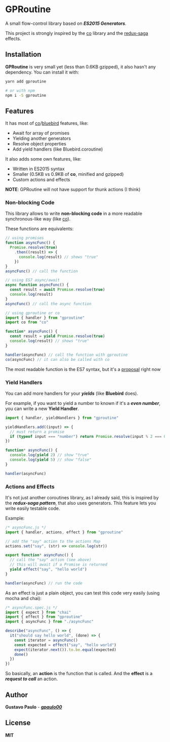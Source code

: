 
# GPRoutine
A small flow-control library based on ***ES2015 Generators***.

This project is strongly inspired by the [co](https://github.com/tj/co)
library and the [redux-saga](https://github.com/redux-saga/redux-saga) effects.

## Installation
**GPRoutine** is very small yet (less than 0.6KB gzipped), it also hasn't any dependency.
You can install it with:
```sh
yarn add gproutine

# or with npm
npm i -S gproutine
```

## Features
It has most of [co](https://github.com/tj/co)/[bluebird](https://github.com/petkaantonov/bluebird) features, like:
- Await for array of promises
- Yielding another generators
- Resolve object properties
- Add yield handlers (like Bluebird.coroutine)

It also adds some own features, like:
- Written in ES2015 syntax
- Smaller (0.5KB vs 0.9KB of **co**, minified and gzipped)
- Custom actions and effects

**NOTE**: GPRoutine will not have support for thunk actions (I think)

### Non-blocking Code
This library allows to write **non-blocking code** in a
more readable synchronous-like way (like [co](https://github.com/tj/co)).

These functions are equivalents:
```js
// using promises
function asyncFunc() {
  Promise.resolve(true)
    .then((result) => {
      console.log(result) // shows "true"
    })
}
asyncFunc() // call the function

// using ES7 async/await
async function asyncFunc() {
  const result = await Promise.resolve(true)
  console.log(result)
}
asyncFunc() // call the async function

// using gproutine or co
import { handler } from "gproutine"
import co from "co"

function* asyncFunc() {
  const result = yield Promise.resolve(true)
  console.log(result) // shows "true"
}

handler(asyncFunc) // call the function with gproutine
co(asyncFunc) // it can also be called with co
```

The most readable function is the ES7 syntax, but it's
a [proposal](https://github.com/lukehoban/ecmascript-asyncawait) right now

### Yield Handlers
You can add more handlers for your ***yields*** (like **Bluebird** does).

For example, if you want to yield a number to known if it's a ***even number***,
you can write a new **Yield Handler**.
```js
import { handler, yieldHandlers } from "gproutine"

yieldHandlers.add((input) => {
  // must return a promise
  if (typeof input === "number") return Promise.resolve(input % 2 === 0)
})

function* asyncFunc() {
  console.log(yield 2) // show "true"
  console.log(yield 5) // show "false"
}

handler(asyncFunc)
```

### Actions and Effects
It's not just another coroutines library, as I already said, this is inspired
by the ***redux-saga pattern***, that also uses generators. This feature lets
you write easily testable code.

Example:
```js
/* asyncFunc.js */
import { handler, actions, effect } from "gproutine"

// add the "say" action to the actions Map
actions.set("say", (str) => console.log(str))

export function* asyncFunc() {
  // call the "say" action (see above)
  // this will await if a Promise is returned
  yield effect("say", "hello world")
}

handler(asyncFunc) // run the code
```

As an effect is just a plain object, you can test this code
very easily (using mocha and chai):
```js
/* asyncFunc.spec.js */
import { expect } from "chai"
import { effect } from "gproutine"
import { asyncFunc } from "./asyncFunc"

describe("asyncFunc", () => {
  it("should say hello world", (done) => {
    const iterator = asyncFunc()
    const expected = effect("say", "hello world")
    expect(iterator.next()).to.be.equal(expected)
    done()
  })
})
```

So basically, an **action** is the function that is called. And the **effect**
is a ***request to call*** an action.

## Author
**Gustavo Paulo** - ***[gpaulo00](https://github.com/gpaulo00)***

## License
**MIT**
